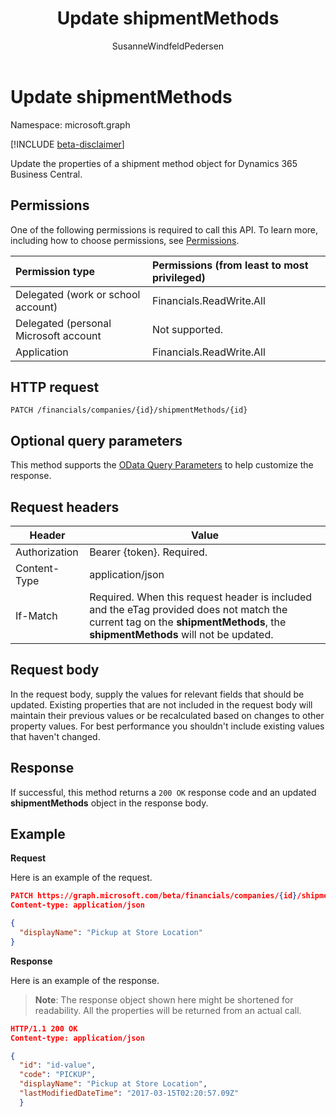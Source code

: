 ﻿---
title: Update shipmentMethods 
description: Updates a shipment method object in Dynamics 365 Business Central.
services: project-madeira
documentationcenter: ''
author: SusanneWindfeldPedersen
localization_priority: Normal
ms.prod: "dynamics-365-business-central"
doc_type: apiPageType
---

# Update shipmentMethods

Namespace: microsoft.graph

[!INCLUDE [beta-disclaimer](../../includes/beta-disclaimer.md)]

Update the properties of a shipment method object for Dynamics 365 Business Central.

## Permissions

One of the following permissions is required to call this API. To learn more, including how to choose permissions, see [Permissions](/graph/permissions-reference).

| Permission type                       | Permissions (from least to most privileged) |
| :------------------------------------ | :------------------------------------------ |
| Delegated (work or school account)    | Financials.ReadWrite.All                    |
| Delegated (personal Microsoft account | Not supported.                              |
| Application                           | Financials.ReadWrite.All                    |

## HTTP request

```
PATCH /financials/companies/{id}/shipmentMethods/{id}
```

## Optional query parameters

This method supports the [OData Query Parameters](/graph/query-parameters) to help customize the response.

## Request headers

| Header        | Value                                                                                                                                                                        |
| ------------- | ---------------------------------------------------------------------------------------------------------------------------------------------------------------------------- |
| Authorization | Bearer {token}. Required.                                                                                                                                                    |
| Content-Type  | application/json                                                                                                                                                             |
| If-Match      | Required. When this request header is included and the eTag provided does not match the current tag on the **shipmentMethods**, the **shipmentMethods** will not be updated. |

## Request body

In the request body, supply the values for relevant fields that should be updated. Existing properties that are not included in the request body will maintain their previous values or be recalculated based on changes to other property values. For best performance you shouldn't include existing values that haven't changed.

## Response

If successful, this method returns a `200 OK` response code and an updated **shipmentMethods** object in the response body.

## Example

**Request**

Here is an example of the request.

```json
PATCH https://graph.microsoft.com/beta/financials/companies/{id}/shipmentMethods/{id}
Content-type: application/json

{
  "displayName": "Pickup at Store Location"
}
```

**Response**

Here is an example of the response. 

> **Note**:  The response object shown here might be shortened for readability. All the properties will be returned from an actual call.

```json
HTTP/1.1 200 OK
Content-type: application/json

{
  "id": "id-value",
  "code": "PICKUP",
  "displayName": "Pickup at Store Location",
  "lastModifiedDateTime": "2017-03-15T02:20:57.09Z"
  }
```
